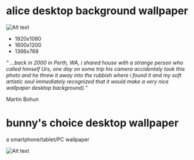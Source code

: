 # alice desktop background wallpaper
![Alt text](https://raw.github.com/mbohun/gfx/master/alice/alice_1366x768-thumbnail-shadowsoft.png "desktop wallpaper")
<ul>
	<li>1920x1080</li>
	<li>1600x1200</li>
	<li>1366x768</li>
</ul>

_" ...back in 2000 in Perth, WA, i shared house with a strange person who called himself Urs, one day on some trip his camera accidentaly took this photo and he threw it away into the rubbish where i found it and my soft artistic soul immediately recognized that it would make a very nice wallpaper desktop background)._"

Martin Bohun

# bunny's choice desktop wallpaper
a smartphone/tablet/PC wallpaper

![Alt text](https://raw.github.com/mbohun/gfx/master/bunnys-choice/device-2013-06-28-163414s-softshadow.png "smartphone wallpaper example")

